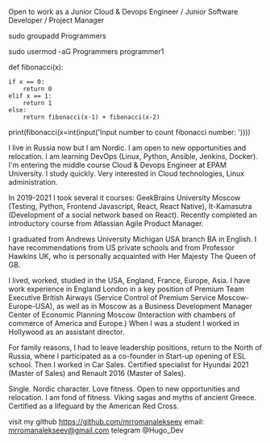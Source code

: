 Open to work as a Junior Cloud & Devops Engineer / Junior Software Developer / Project Manager

sudo groupadd Programmers

sudo usermod -aG Programmers programmer1

def fibonacci(x):
    
    if x == 0:
        return 0
    elif x == 1:
        return 1
    else:
        return fibonacci(x-1) + fibonacci(x-2)

print(fibonacci(x=int(input('Input number to count fibonacci number: '))))

I live in Russia now but I am Nordic. I am open to new opportunities and relocation. I am learning DevOps (Linux, Python, Ansible, Jenkins, Docker). I'm entering the middle course Cloud & Devops Engineer at EPAM University. I study quickly. Very interested in Cloud technologies, Linux administration.

In 2019-2021 I took several it courses: GeekBrains University Moscow (Testing, Python, Frontend Javascript, React, React Native), It-Kamasutra (Development of a social network based on React). Recently completed an introductory course from Atlassian Agile Product Manager. 

I graduated from Andrews University Michigan USA branch
BA in English. I have recommendations from US private schools and from Professor Hawkins UK, who is personally acquainted with Her Majesty The Queen of GB.

I lived, worked, studied in the USA, England, France, Europe, Asia. I have work experience in England London in a key position of Premium Team Executive British Airways (Service Control of Premium Service Moscow-Europe-USA), as well as in Moscow as a Business Development Manager Center of Economic Planning Moscow (Interaction with chambers of commerce of America and Europe.) When I was a student I worked in Hollywood as an assistant director.

For family reasons, I had to leave leadership positions, return to the North of Russia, where I participated as a co-founder in Start-up opening of ESL school. Then I worked in Car Sales. Certified specialist for Hyundai 2021 (Master of Sales) and Renault 2016 (Master of Sales).

Single. Nordic character. Love fitness. Open to new opportunities and relocation. I am fond of fitness. Viking sagas and myths of ancient Greece. Certified as a lifeguard by the American Red Cross.

visit my github https://github.com/mrromanalekseev 
email: mrromanalekseev@gmail.com
telegram @Hugo_Dev
